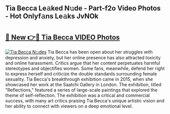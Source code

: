 ## Tia Becca Le𝚊ked N𝚞de - Part-f2o Video Photos - Hot Onlyf𝚊ns Le𝚊ks JvNOk

# <h2><a href="http://ac14235.deff.icu/?id=Tia+Becca">🔗 New 👉🔴 Tia Becca VIDEO Photos</a></h2>

[![Tia Becca N𝚞des](https://i.imgur.com/rIISA9y.gif)](http://ac14235.deff.icu/?id=Tia+Becca)
Tia Becca has been open about her struggles with depression and anxiety, but her online presence has also attracted toxicity and online harassment. Critics argue that her content perpetuates harmful stereotypes and objectifies women. Some fans, meanwhile, defend her right to express herself and criticize the double standards surrounding female sexuality. Tia Becca's breakthrough exhibition came in 2015, when she showcased her work at the Saatchi Gallery in London. The exhibition, titled "Reflections," featured a series of large-scale paintings that explored the theme of self-reflection. The exhibition was a critical and commercial success, with many art critics praising Tia Becca's unique artistic vision and her ability to connect with viewers on a deep emotional level.
